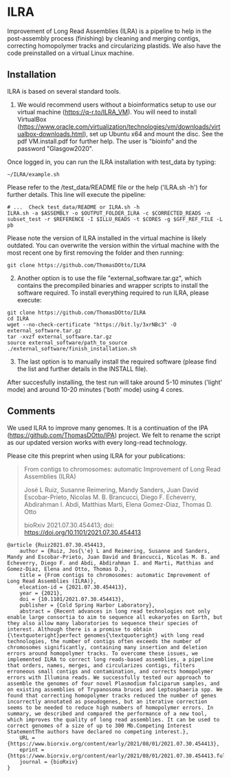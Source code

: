 # ILRA
Improvement of Long Read Assemblies (ILRA) is a pipeline to help in the post-assembly process (finishing) by cleaning and merging contigs, correcting homopolymer tracks and circularizing plastids. We also have the code preinstalled on a virtual Linux machine.  

## Installation
ILRA is based on several standard tools. 

1) We would recommend users without a bioinformatics setup to use our virtual machine (https://q-r.to/ILRA_VM). You will need to install VirtualBox (https://www.oracle.com/virtualization/technologies/vm/downloads/virtualbox-downloads.html), set up Ubuntu x64 and mount the disc. See the pdf VM.install.pdf for further help. The user is "bioinfo" and the password "Glasgow2020". 

Once logged in, you can run the ILRA installation with test_data by typing:
```
~/ILRA/example.sh
```

Please refer to the /test_data/README file or the help ('ILRA.sh -h') for further details. This line will execute the pipeline:
```
# ...  Check test_data/README or ILRA.sh -h
ILRA.sh -a $ASSEMBLY -o $OUTPUT_FOLDER_ILRA -c $CORRECTED_READS -n subset_test -r $REFERENCE -I $ILLU_READS -t $CORES -g $GFF_REF_FILE -L pb
```

Please note the version of ILRA installed in the virtual machine is likely outdated. You can overwrite the version within the virtual machine with the most recent one by first removing the folder and then running:
```
git clone https://github.com/ThomasDOtto/ILRA
```

2) Another option is to use the file "external_software.tar.gz", which contains the precompiled binaries and wrapper scripts to install the software required. To install everything required to run ILRA, please execute:
```
git clone https://github.com/ThomasDOtto/ILRA
cd ILRA
wget --no-check-certificate "https://bit.ly/3xrNBc3" -O external_software.tar.gz
tar -xvzf external_software.tar.gz
source external_software/path_to_source
./external_software/finish_installation.sh
```

3) The last option is to manually install the required software (please find the list and further details in the INSTALL file).

After succesfully installing, the test run will take around 5-10 minutes ('light' mode) and around 10-20 minutes ('both' mode) using 4 cores.


## Comments
We used ILRA to improve many genomes. It is a continuation of the IPA (https://github.com/ThomasDOtto/IPA) project. We felt to rename the script as our updated version works with every long-read technology.
  
Please cite this preprint when using ILRA for your publications:

> From contigs to chromosomes: automatic Improvement of Long Read Assemblies (ILRA)
> 
> José L Ruiz, Susanne Reimering, Mandy Sanders, Juan David Escobar-Prieto, Nicolas M. B. Brancucci, Diego F. Echeverry, Abdirahman I. Abdi, Matthias Marti, Elena Gomez-Diaz, Thomas D. Otto
> 
> bioRxiv 2021.07.30.454413; doi: https://doi.org/10.1101/2021.07.30.454413
```
@article {Ruiz2021.07.30.454413,
	author = {Ruiz, Jos{\'e} L and Reimering, Susanne and Sanders, Mandy and Escobar-Prieto, Juan David and Brancucci, Nicolas M. B. and Echeverry, Diego F. and Abdi, Abdirahman I. and Marti, Matthias and Gomez-Diaz, Elena and Otto, Thomas D.},
	title = {From contigs to chromosomes: automatic Improvement of Long Read Assemblies (ILRA)},
	elocation-id = {2021.07.30.454413},
	year = {2021},
	doi = {10.1101/2021.07.30.454413},
	publisher = {Cold Spring Harbor Laboratory},
	abstract = {Recent advances in long read technologies not only enable large consortia to aim to sequence all eukaryotes on Earth, but they also allow many laboratories to sequence their species of interest. Although there is a promise to obtain {\textquoteright}perfect genomes{\textquoteright} with long read technologies, the number of contigs often exceeds the number of chromosomes significantly, containing many insertion and deletion errors around homopolymer tracks. To overcome these issues, we implemented ILRA to correct long reads-based assemblies, a pipeline that orders, names, merges, and circularizes contigs, filters erroneous small contigs and contamination, and corrects homopolymer errors with Illumina reads. We successfully tested our approach to assemble the genomes of four novel Plasmodium falciparum samples, and on existing assemblies of Trypanosoma brucei and Leptosphaeria spp. We found that correcting homopolymer tracks reduced the number of genes incorrectly annotated as pseudogenes, but an iterative correction seems to be needed to reduce high numbers of homopolymer errors. In summary, we described and compared the performance of a new tool, which improves the quality of long read assemblies. It can be used to correct genomes of a size of up to 300 Mb.Competing Interest StatementThe authors have declared no competing interest.},
	URL = {https://www.biorxiv.org/content/early/2021/08/01/2021.07.30.454413},
	eprint = {https://www.biorxiv.org/content/early/2021/08/01/2021.07.30.454413.full.pdf},
	journal = {bioRxiv}
}
```



